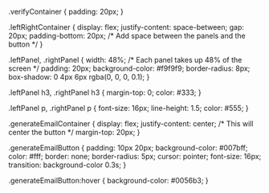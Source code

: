 .verifyContainer {
  padding: 20px;
}

.leftRightContainer {
  display: flex;
  justify-content: space-between;
  gap: 20px;
  padding-bottom: 20px; /* Add space between the panels and the button */
}

.leftPanel,
.rightPanel {
  width: 48%; /* Each panel takes up 48% of the screen */
  padding: 20px;
  background-color: #f9f9f9;
  border-radius: 8px;
  box-shadow: 0 4px 6px rgba(0, 0, 0, 0.1);
}

.leftPanel h3,
.rightPanel h3 {
  margin-top: 0;
  color: #333;
}

.leftPanel p,
.rightPanel p {
  font-size: 16px;
  line-height: 1.5;
  color: #555;
}

.generateEmailContainer {
  display: flex;
  justify-content: center; /* This will center the button */
  margin-top: 20px;
}

.generateEmailButton {
  padding: 10px 20px;
  background-color: #007bff;
  color: #fff;
  border: none;
  border-radius: 5px;
  cursor: pointer;
  font-size: 16px;
  transition: background-color 0.3s;
}

.generateEmailButton:hover {
  background-color: #0056b3;
}
